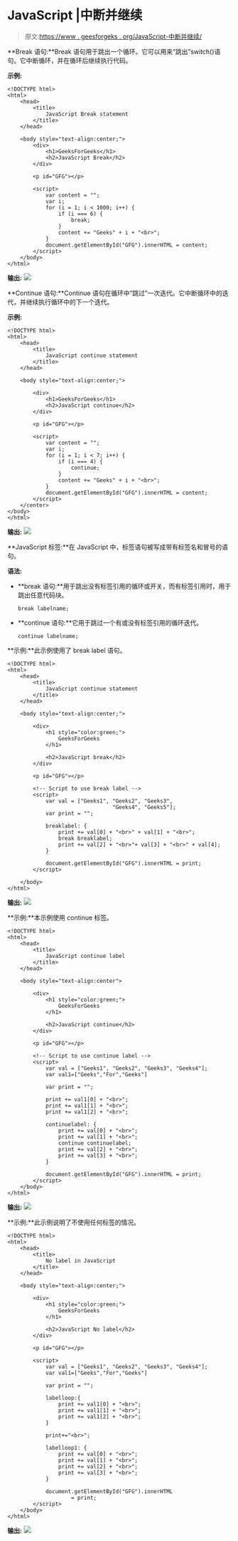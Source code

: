 # JavaScript |中断并继续

> 原文:[https://www . geesforgeks . org/JavaScript-中断并继续/](https://www.geeksforgeeks.org/javascript-break-and-continue/)

**Break 语句:**Break 语句用于跳出一个循环。它可以用来“跳出”switch()语句。它中断循环，并在循环后继续执行代码。

**示例:**

```
<!DOCTYPE html>
<html>
    <head> 
        <title>
            JavaScript Break statement
        </title>
    </head> 

    <body style="text-align:center;">
        <div>
            <h1>GeeksForGeeks</h1>
            <h2>JavaScript Break</h2>
        </div>

        <p id="GFG"></p>

        <script>
            var content = "";
            var i;
            for (i = 1; i < 1000; i++) {
                if (i === 6) { 
                    break; 
                }
                content += "Geeks" + i + "<br>";
            }
            document.getElementById("GFG").innerHTML = content;
        </script>
    </body>
</html>                                
```

**输出:**
![](img/ecd8e715dafa4d58dcafc690b4bfa501.png)

**Continue 语句:**Continue 语句在循环中“跳过”一次迭代。它中断循环中的迭代，并继续执行循环中的下一个迭代。

**示例:**

```
<!DOCTYPE html>
<html>
    <head> 
        <title>
            JavaScript continue statement
        </title>
    </head> 

    <body style="text-align:center;">

        <div>
            <h1>GeeksForGeeks</h1>
            <h2>JavaScript continue</h2>
        </div>

        <p id="GFG"></p>

        <script>
            var content = "";
            var i;
            for (i = 1; i < 7; i++) {
                if (i === 4) { 
                    continue; 
                }
                content += "Geeks" + i + "<br>";
            }
            document.getElementById("GFG").innerHTML = content;
        </script>
    </center>
</body>
</html>                    
```

**输出:**
![](img/8a10f645d0c28d73680be3f0b2a205d8.png)

**JavaScript 标签:**在 JavaScript 中，标签语句被写成带有标签名和冒号的语句。

**语法:**

*   **break 语句:**用于跳出没有标签引用的循环或开关，而有标签引用时，用于跳出任意代码块。

    ```
    break labelname; 
    ```

*   **continue 语句:**它用于跳过一个有或没有标签引用的循环迭代。

    ```
    continue labelname;
    ```

**示例:**此示例使用了 break label 语句。

```
<!DOCTYPE html>
<html>
    <head> 
        <title>
            JavaScript continue statement
        </title>
    </head> 

    <body style="text-align:center;">

        <div>
            <h1 style="color:green;">
                GeeksForGeeks
            </h1>

            <h2>JavaScript break</h2>
        </div>

        <p id="GFG"></p>

        <!-- Script to use break label -->
        <script>
            var val = ["Geeks1", "Geeks2", "Geeks3",
                                 "Geeks4", "Geeks5"];
            var print = "";

            breaklabel: {
                print += val[0] + "<br>" + val[1] + "<br>"; 
                break breaklabel;
                print += val[2] + "<br>"+ val[3] + "<br>" + val[4]; 
            }

            document.getElementById("GFG").innerHTML = print;
        </script>

    </body>
</html>                    
```

**输出:**
![](img/d804bf1aa60d76b6f32069143b785091.png)

**示例:**本示例使用 continue 标签。

```
<!DOCTYPE html>
<html>
    <head> 
        <title>
            JavaScript continue label
        </title>
    </head> 

    <body style="text-align:center">

        <div>
            <h1 style="color:green;">
                GeeksForGeeks
            </h1>

            <h2>JavaScript continue</h2>
        </div>

        <p id="GFG"></p>

        <!-- Script to use continue label -->
        <script>
            var val = ["Geeks1", "Geeks2", "Geeks3", "Geeks4"];
            var val1=["Geeks","For","Geeks"]

            var print = "";

            print += val1[0] + "<br>";
            print += val1[1] + "<br>";
            print += val1[2] + "<br>";

            continuelabel: {
                print += val[0] + "<br>"; 
                print += val[1] + "<br>"; 
                continue continuelabel;
                print += val[2] + "<br>"; 
                print += val[3] + "<br>"; 
            }

            document.getElementById("GFG").innerHTML = print;
        </script>
    </body>
</html>                    
```

**输出:**
![](img/188d9a75f5c3280b5123acfc064d7c51.png)

**示例:**此示例说明了不使用任何标签的情况。

```
<!DOCTYPE html>
<html>
    <head> 
        <title>
            No label in JavaScript
        </title>
    </head> 

    <body style="text-align:center;">

        <div>
            <h1 style="color:green;">
                GeeksForGeeks
            </h1>

            <h2>JavaScript No label</h2>
        </div>

        <p id="GFG"></p>

        <script>
            var val = ["Geeks1", "Geeks2", "Geeks3", "Geeks4"];
            var val1=["Geeks","For","Geeks"]

            var print = "";

            labelloop:{
                print += val1[0] + "<br>";
                print += val1[1] + "<br>";
                print += val1[2] + "<br>";
            }

            print+="<br>";

            labelloop1: {
                print += val[0] + "<br>"; 
                print += val[1] + "<br>"; 
                print += val[2] + "<br>"; 
                print += val[3] + "<br>"; 
            }

            document.getElementById("GFG").innerHTML
                    = print;
        </script>
    </body>
</html>                    
```

**输出:**
![](img/8a492cdc332953088d96568849201611.png)